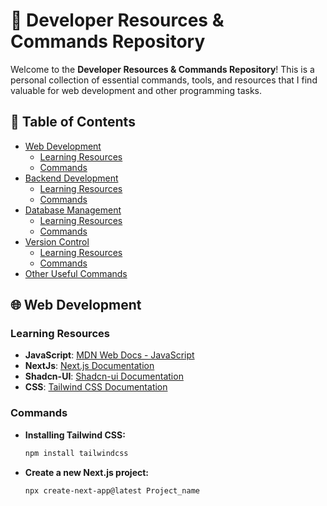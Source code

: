 # 📂 Developer Resources & Commands Repository

Welcome to the **Developer Resources & Commands Repository**! This is a personal collection of essential commands, tools, and resources that I find valuable for web development and other programming tasks.

## 📑 Table of Contents

- [Web Development](#web-development)
    - [Learning Resources](#learning-resources)
    - [Commands](#commands)
- [Backend Development](#backend-development)
    - [Learning Resources](#learning-resources-1)
    - [Commands](#commands-1)
- [Database Management](#database-management)
    - [Learning Resources](#learning-resources-2)
    - [Commands](#commands-2)
- [Version Control](#version-control)
    - [Learning Resources](#learning-resources-3)
    - [Commands](#commands-3)
- [Other Useful Commands](#other-useful-commands)

## 🌐 Web Development

### Learning Resources

- **JavaScript**: [MDN Web Docs - JavaScript](https://developer.mozilla.org/en-US/docs/Web/JavaScript)
- **NextJs**: [Next.js Documentation](https://nextjs.org/)
- **Shadcn-UI**: [Shadcn-ui Documentation](https://ui.shadcn.com/)
- **CSS**: [Tailwind CSS Documentation](https://tailwindcss.com/docs)


### Commands

- **Installing Tailwind CSS:**
  ```bash
  npm install tailwindcss
  
- **Create a new Next.js project:**
  ```bash
  npx create-next-app@latest Project_name
